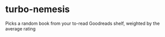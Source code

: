 turbo-nemesis
=============

Picks a random book from your to-read Goodreads shelf, weighted by the average rating
